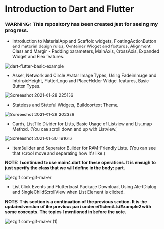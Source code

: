 # Introduction to Dart and Flutter

### WARNING: This repository has been created just for seeing my progress.

- Introduction to MaterialApp and Scaffold widgets, FloatingActionButton and material design rules, Container Widget and features, Alignment Class and Margin - Padding parameters, MainAxis, CrossAxis, Expanded Widget and Flex features. 

![dart-flutter-basic-example](https://user-images.githubusercontent.com/76449375/106367110-63098080-6351-11eb-9c6c-a9e5a597d491.png)

- Asset, Network and Circle Avatar Image Types, Using FadeinImage and IntrinsicHeight, FlutterLogo and PlaceHolder Widget features, Basic Button Types.

![Screenshot 2021-01-28 225136](https://user-images.githubusercontent.com/76449375/106367117-67359e00-6351-11eb-9824-df3fd4f8bd2c.png)

- Stateless and Stateful Widgets, Buildcontext Theme.

![Screenshot 2021-01-29 202326](https://user-images.githubusercontent.com/76449375/106367121-68ff6180-6351-11eb-8fbb-e61b57fcc1cc.png)

- Cards, ListTile Divider for Lists, Basic Usage of Listview and List.map Method. (You can scroll down and up with Listview.)

![Screenshot 2021-01-30 191616](https://user-images.githubusercontent.com/76449375/106367124-6a308e80-6351-11eb-998a-742f4e958ad4.png)

- ItemBuilder and Seperator Builder for RAM-Friendly Lists. (You can see that scrool move and separating how it's like.)

**NOTE: I continued to use main4.dart for these operations. It is enough to just specify the class that we will define in the body: part.**

![ezgif com-gif-maker](https://user-images.githubusercontent.com/76449375/106366782-52580b00-634f-11eb-82e3-080cedd994ba.gif)

- List Click Events and Fluttertoast Package Download, Using AlertDialog and SingleChildScrollView when List Element is clicked.

**NOTE: This section is a continuation of the previous section. It is the updated version of the previous part under efficientListExample2 with some concepts. The topics I mentioned in before the note.**

![ezgif com-gif-maker (1)](https://user-images.githubusercontent.com/76449375/106390083-c4842a80-63f7-11eb-800a-d33ab653148c.gif)










